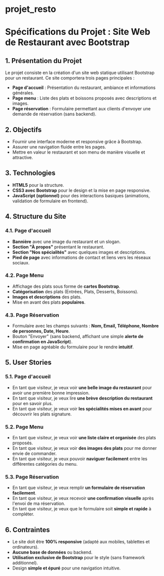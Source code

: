 # projet_resto
 # Spécifications du Projet : Site Web de Restaurant avec Bootstrap

## 1. Présentation du Projet
Le projet consiste en la création d'un site web statique utilisant Bootstrap pour un restaurant. Ce site comportera trois pages principales :

- **Page d'accueil** : Présentation du restaurant, ambiance et informations générales.
- **Page menu** : Liste des plats et boissons proposés avec descriptions et images.
- **Page réservation** : Formulaire permettant aux clients d'envoyer une demande de réservation (sans backend).

## 2. Objectifs

- Fournir une interface moderne et responsive grâce à Bootstrap.
- Assurer une navigation fluide entre les pages.
- Mettre en valeur le restaurant et son menu de manière visuelle et attractive.

## 3. Technologies

- **HTML5** pour la structure.
- **CSS3 avec Bootstrap** pour le design et la mise en page responsive.
- **JavaScript (optionnel)** pour des interactions basiques (animations, validation de formulaire en frontend).

## 4. Structure du Site

### 4.1. Page d'accueil

- **Bannière** avec une image du restaurant et un slogan.
- **Section "À propos"** présentant le restaurant.
- **Section "Nos spécialités"** avec quelques images et descriptions.
- **Pied de page** avec informations de contact et liens vers les réseaux sociaux.

### 4.2. Page Menu

- Affichage des plats sous forme de **cartes Bootstrap**.
- **Catégorisation** des plats (Entrées, Plats, Desserts, Boissons).
- **Images et descriptions** des plats.
- Mise en avant des plats **populaires**.

### 4.3. Page Réservation

- Formulaire avec les champs suivants : **Nom, Email, Téléphone, Nombre de personnes, Date, Heure**.
- Bouton "Envoyer" (sans backend, affichant une simple **alerte de confirmation en JavaScript**).
- Mise en page agréable du formulaire pour le rendre **intuitif**.

## 5. User Stories

### 5.1. Page d'accueil

- En tant que visiteur, je veux voir **une belle image du restaurant** pour avoir une première bonne impression.
- En tant que visiteur, je veux lire **une brève description du restaurant** pour en savoir plus.
- En tant que visiteur, je veux voir **les spécialités mises en avant** pour découvrir les plats signature.

### 5.2. Page Menu

- En tant que visiteur, je veux voir **une liste claire et organisée** des plats proposés.
- En tant que visiteur, je veux voir **des images des plats** pour me donner envie de commander.
- En tant que visiteur, je veux pouvoir **naviguer facilement** entre les différentes catégories du menu.

### 5.3. Page Réservation

- En tant que visiteur, je veux remplir **un formulaire de réservation facilement**.
- En tant que visiteur, je veux recevoir **une confirmation visuelle** après l'envoi de ma réservation.
- En tant que visiteur, je veux que le formulaire soit **simple et rapide** à compléter.

## 6. Contraintes

- Le site doit être **100% responsive** (adapté aux mobiles, tablettes et ordinateurs).
- **Aucune base de données** ou backend.
- **Utilisation exclusive de Bootstrap** pour le style (sans framework additionnel).
- Design **simple et épuré** pour une navigation intuitive.


